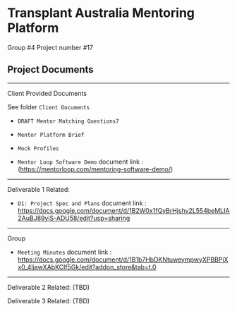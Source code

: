 # Transplant Australia Mentoring Platform
Group #4 Project number #17




Project Documents
----------------------------------------------------------------------------------------------------------------------------------------------------------------
----------------------------------------------------------------------------------------------------------------------------------------------------------------

Client Provided Documents


See folder `Client Documents`

- `DRAFT Mentor Matching Questions7` 
- `Mentor Platform Brief` 
- `Mock Profiles`



- `Mentor Loop Software Demo` document link : (https://mentorloop.com/mentoring-software-demo/)


----------------------------------------------------------------------------------------------------------------------------------------------------------------

Deliverable 1 Related:

- `D1: Project Spec and Plans` document link : https://docs.google.com/document/d/1B2W0x1fQyBrHjshv2L554beMLIA2AuBJ89yiS-ADU58/edit?usp=sharing



----------------------------------------------------------------------------------------------------------------------------------------------------------------

Group 

- `Meeting Minutes` document link : https://docs.google.com/document/d/1B1b7HbDKNtuweympwyXPBBPjXx0_4ljawXAbKCIf5Gk/edit?addon_store&tab=t.0




----------------------------------------------------------------------------------------------------------------------------------------------------------------



Deliverable 2 Related: (TBD)

Deliverable 3 Related: (TBD)

